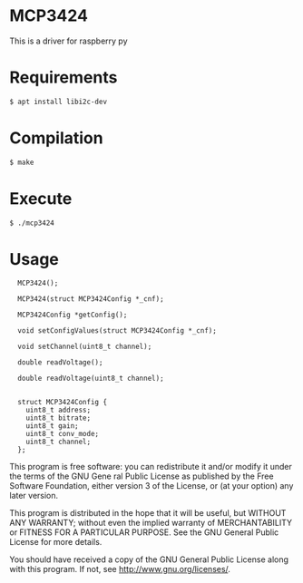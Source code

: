 # MCP3424
This is a driver for raspberry py

# Requirements
```sh
$ apt install libi2c-dev
```
# Compilation
```sh
$ make
```
# Execute
```sh
$ ./mcp3424
```
# Usage
```
  MCP3424();

  MCP3424(struct MCP3424Config *_cnf);

  MCP3424Config *getConfig();

  void setConfigValues(struct MCP3424Config *_cnf);

  void setChannel(uint8_t channel);

  double readVoltage();

  double readVoltage(uint8_t channel);


  struct MCP3424Config {
    uint8_t address;
    uint8_t bitrate;
    uint8_t gain;
    uint8_t conv_mode;
    uint8_t channel;
  };

```

This program is free software: you can redistribute it and/or modify it under the terms of the GNU Gene ral Public License as published by the Free Software Foundation, either version 3 of the License, or (at your option) any later version.

This program is distributed in the hope that it will be useful, but WITHOUT ANY WARRANTY; without even the implied warranty of MERCHANTABILITY or FITNESS FOR A PARTICULAR PURPOSE. See the GNU General Public License for more details.

You should have received a copy of the GNU General Public License along with this program. If not, see http://www.gnu.org/licenses/.
